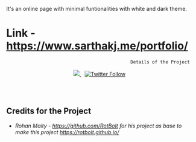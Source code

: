 It's an online page with minimal funtionalities with white and dark theme.

# Link -  https://www.sarthakj.me/portfolio/ 


                                                  Details of the Project

<p align = "center">
  
  
   <a href="https://github.com/sarthak-1998/">
    <img src="https://img.shields.io/github/followers/sarthak-1998?label=Follow%20sarthak-1998&style=social"></img>
  </a>
  

  <a href="https://twitter.com/intent/follow?original_referer=https%3A%2F%2Fpublish.twitter.com%2F&ref_src=twsrc%5Etfw&region=follow_link&screen_name=sarcastic_sark&tw_p=followbutton">
                <img style="padding-right: 10px;padding-left: 10px;" alt="Twitter Follow" src="https://img.shields.io/twitter/follow/sarcastic_sark?style=social">
              </img>
              </a>
</p >


<br/>
<br/>


## Credits for the Project 

* _Rohan Maity - https://github.com/RotBolt for his project as base to make this project https://rotbolt.github.io/_
 